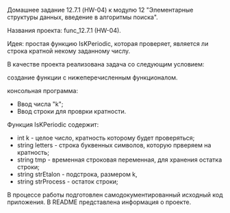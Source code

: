 Домашнее задание 12.7.1 (HW-04) к модулю 12 "Элементарные структуры данных, введение в алгоритмы поиска".

Названия проекта: func_12.7.1 (HW-04).

Идея: простая функцию IsKPeriodic, которая проверяет, является ли строка кратной некому заданному числу.

В качестве проекта реализована задача со следующим условием:

создание функции с нижеперечисленным функционалом.

консольная программа:
- Ввод числа "k";
- Ввод строки для проврки кратности. 

Функция IsKPeriodic содержит:
 - int k - целое число, кратность которому будет проверяться;
 - string letters - строка буквенных символов, которую прверяем на кратность;
 - string tmp - временная строковая переменная, для хранения остатка строки;
 - string strEtalon - подстрока, размером k,
 - string strProcess - остаток строки;
 
В процессе работы подготовлен самодокументированный исходный код приложения. В README представлена информация о проекте.
